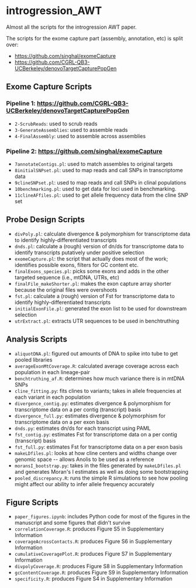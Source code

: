 # introgression_AWT
Almost all the scripts for the introgression AWT paper.

The scripts for the exome capture part (assembly, annotation, etc) is split over:
* https://github.com/singhal/exomeCapture
* https://github.com/CGRL-QB3-UCBerkeley/denovoTargetCapturePopGen

## Exome Capture Scripts
### Pipeline 1: https://github.com/CGRL-QB3-UCBerkeley/denovoTargetCapturePopGen
- `2-ScrubReads`: used to scrub reads
- `3-GenerateAssemblies`: used to assemble reads
- `4-FinalAssembly`: used to assemble across assemblies
### Pipeline 2: https://github.com/singhal/exomeCapture
- `7annotateContigs.pl`: used to match assembles to original targets
- `8initialSNPset.pl`: used to map reads and call SNPs in transcriptome data
- `9clineSNPset.pl`: used to map reads and call SNPs in clinal populations
- `10benchmarking.pl`: used to get data for loci used in benchmarking.
- `11clineAFfiles.pl`: used to get allele frequency data from the cline SNP set 

## Probe Design Scripts
- `divPoly.pl`: calculate divergence & polymorphism for transcriptome data to identify highly-differentiated transcripts
- `dnds.pl`: calculate a (rough) version of dn/ds for transcriptome data to identify transcripts putatively under positive selection
- `exomeCapture.pl`: the script that actually does most of the work; identifies possible exons, filters for GC content etc.
- `finalExons_species.pl`: picks some exons and adds in the other targeted sequence (i.e., mtDNA, UTRs, etc)
- `finalFile_makeShorter.pl`: makes the exon capture array shorter because the original files were overshoots
- `fst.pl`: calculate a (rough) version of Fst for transcriptome data to identify highly-differentiated transcripts
- `initialExonFile.pl`: generated the exon list to be used for downstream selection
- `utrExtract.pl`: extracts UTR sequences to be used in benchtruthing

## Analysis Scripts
- `aliquotDNA.pl`: figured out amounts of DNA to spike into tube to get pooled libraries
- `averageExonMtCoverage.R`: calculated average coverage across each population in each lineage-pair
- `benchtruthing_af.R`: determines how much variance there is in mtDNA SNPs
- `cline_fitting.py`: fits clines to variants; takes in allele frequencies at each variant in each population
- `divergence_contig.py`: estimates divergence & polymorphism for transcriptome data on a per contig (transcript) basis
- `divergence_full.py`: estimates divergence & polymorphism for transcriptome data on a per exon basis
- `dnds.py`: estimates dn/ds for each transcript using PAML
- `fst_contig.py`: estimates Fst for transcriptome data on a per contig (transcript) basis
- `fst_full.py`: estimates Fst for transcriptome data on a per exon basis
- `makeLDfiles.pl`: looks at how cline centers and widths change over genomic space -- allows Anolis to be used as a reference
- `moransI_bootstrap.py`: takes in the files generated by `makeLDfiles.pl` and generates Moran's I estimates as well as doing some bootstrapping
- `pooled_discrepancy.R`: runs the simple R simulations to see how pooling might affect our ability to infer allele frequency accurately

## Figure Scripts
- `paper_figures.ipynb`: includes Python code for most of the figures in the manuscript and some figures that didn't survive
- `correlationCoverage.R`: produces Figure S5 in Supplementary Information
- `coverageAcrossContacts.R`: produces Figure S6 in Supplementary Information
- `cumulativeCoveragePlot.R`: produces Figure S7 in Supplementary Information
- `divpolyCoverage.R`: produces Figure S8 in Supplementary Information
- `gcContentCoverage.R`: produces Figure S9 in Supplementary Information
- `specificity.R`: produces Figure S4 in Supplementary Information
